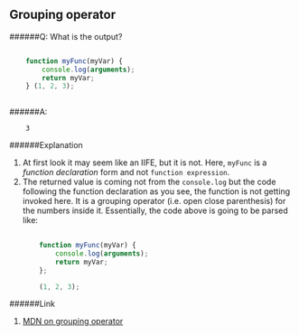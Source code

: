 ## Grouping operator

######Q: What is the output?

```js

	function myFunc(myVar) { 
		console.log(arguments);
		return myVar;
	} (1, 2, 3);
	￼	
```

######A: 

```		
	3

```

######Explanation

1. At first look it may seem like an IIFE, but it is not. Here, `myFunc` is a *function declaration* form and not `function expression`.
2. The returned value is coming not from the `console.log` but the code following the function declaration as you see, the function is not getting invoked here. It is a grouping operator (i.e. open close parenthesis) for the numbers inside it. Essentially, the code above is going to be parsed like:
	```js
		
		function myFunc(myVar) { 
			console.log(arguments);
			return myVar;
		};

		(1, 2, 3);		
	```

######Link

1.	[MDN on grouping operator](https://developer.mozilla.org/en-US/docs/Web/JavaScript/Reference/Operators/Grouping)